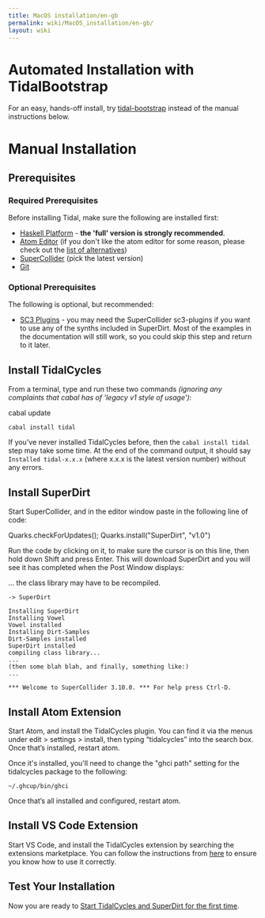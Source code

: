 ```yaml
---
title: MacOS installation/en-gb
permalink: wiki/MacOS_installation/en-gb/
layout: wiki
---
```


<languages />

<div class="mw-translate-fuzzy">

# Automated Installation with TidalBootstrap

</div>

For an easy, hands-off install, try
[tidal-bootstrap](https://github.com/tidalcycles/tidal-bootstrap/blob/master/README.md)
instead of the manual instructions below.

# Manual Installation

## Prerequisites

### Required Prerequisites

Before installing Tidal, make sure the following are installed first:

<div class="mw-translate-fuzzy">

-   [Haskell Platform](https://www.haskell.org/platform/) - **the 'full'
    version is strongly recommended**.
-   [Atom Editor](https://atom.io/) (if you don't like the atom editor
    for some reason, please check out the [list of
    alternatives](/wiki/List_of_tidal_editors "wikilink"))
-   [SuperCollider](http://supercollider.github.io/download) (pick the
    latest version)
-   [Git](https://git-scm.com/)

</div>

### Optional Prerequisites

<div class="mw-translate-fuzzy">

The following is optional, but recommended:

</div>

-   [SC3 Plugins](https://supercollider.github.io/sc3-plugins/) - you
    may need the SuperCollider sc3-plugins if you want to use any of the
    synths included in SuperDirt. Most of the examples in the
    documentation will still work, so you could skip this step and
    return to it later.

## Install TidalCycles

<div class="mw-translate-fuzzy">

From a terminal, type and run these two commands *(ignoring any
complaints that cabal has of 'legacy v1 style of usage')*:

</div>
<div class="mw-translate-fuzzy">

cabal update

`cabal install tidal`

</div>
<div class="mw-translate-fuzzy">

If you've never installed TidalCycles before, then the
`cabal install tidal` step may take some time. At the end of the command
output, it should say `Installed tidal-x.x.x` (where x.x.x is the latest
version number) without any errors.

</div>

## Install SuperDirt

Start SuperCollider, and in the editor window paste in the following
line of code:

<div class="mw-translate-fuzzy">

Quarks.checkForUpdates(); Quarks.install("SuperDirt", "v1.0")

</div>
<div class="mw-translate-fuzzy">

Run the code by clicking on it, to make sure the cursor is on this line,
then hold down Shift and press Enter. This will download SuperDirt and
you will see it has completed when the Post Window displays:

</div>
<div class="mw-translate-fuzzy">

... the class library may have to be recompiled.

`-> SuperDirt`

</div>

``` plaintext
Installing SuperDirt
Installing Vowel
Vowel installed
Installing Dirt-Samples
Dirt-Samples installed
SuperDirt installed
compiling class library...
...
(then some blah blah, and finally, something like:)
...

*** Welcome to SuperCollider 3.10.0. *** For help press Ctrl-D.
```

## Install Atom Extension

<div class="mw-translate-fuzzy">

Start Atom, and install the TidalCycles plugin. You can find it via the
menus under edit &gt; settings &gt; install, then typing “tidalcycles”
into the search box. Once that’s installed, restart atom.

</div>

Once it's installed, you'll need to change the "ghci path" setting for
the tidalcycles package to the following:

    ~/.ghcup/bin/ghci

Once that’s all installed and configured, restart atom.

## Install VS Code Extension

Start VS Code, and install the TidalCycles extension by searching the
extensions marketplace. You can follow the instructions from
[here](https://marketplace.visualstudio.com/items?itemName=tidalcycles.vscode-tidalcycles)
to ensure you know how to use it correctly.

## Test Your Installation

Now you are ready to [Start TidalCycles and SuperDirt for the first
time](/wiki/Start_tidalcycles_and_superdirt_for_the_first_time "wikilink").
